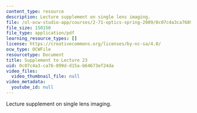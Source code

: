 ```yaml
---
content_type: resource
description: Lecture supplement on single lens imaging.
file: /ol-ocw-studio-app/courses/2-71-optics-spring-2009/0c07c4a3ca76899dd15ab64673ef24da_MIT2_71S09_supp23.pdf
file_size: 150150
file_type: application/pdf
learning_resource_types: []
license: https://creativecommons.org/licenses/by-nc-sa/4.0/
ocw_type: OCWFile
resourcetype: Document
title: Supplement to Lecture 23
uid: 0c07c4a3-ca76-899d-d15a-b64673ef24da
video_files:
  video_thumbnail_file: null
video_metadata:
  youtube_id: null
---
```

Lecture supplement on single lens imaging.